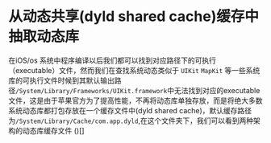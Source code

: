 # 从动态共享(dyld shared cache)缓存中抽取动态库

在iOS/os 系统中程序编译以后我们都可以找到对应路径下的可执行（executable）文件，然而我们在查找系统动态类似于 `UIKit` `MapKit` 等一些系统库的可执行文件时候到其默认输出路径`/System/Library/Frameworks/UIKit.framework`中无法找到对应的executable文件，这是由于苹果官方为了提高性能，不再将动态库单独存放，而是将绝大多数系统动态库都打包存放在一个缓存文件中(dyld shared cache)，默认缓存路径为`/System/Library/Cache/com.app.dyld`,在这个文件夹下，我们可以看到两种架构的动态库缓存文件
()[]

